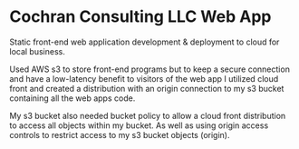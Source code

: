 # Cochran Consulting LLC Web App
Static front-end web application development &amp; deployment to cloud for local business.

Used AWS s3 to store front-end programs but to keep a secure connection and have a low-latency benefit to
visitors of the web app I utilized cloud front and created a distribution with an origin connection to my s3 bucket containing all the web apps code. 

My s3 bucket also needed bucket policy to allow a cloud front distribution to access all objects within my bucket. 
As well as using origin access controls to restrict access to my s3 bucket objects (origin).
